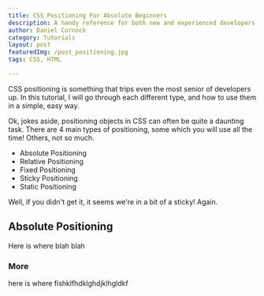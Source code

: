 ```yaml
---
title: CSS Positioning For Absolute Beginners
description: A handy reference for both new and experienced developers for when you just can't get that positioning quite right.
author: Daniel Cornock
category: Tutorials
layout: post
featuredImg: /post_positioning.jpg
tags: CSS, HTML

---
```


CSS positioning is something that trips even the most senior of developers up. In this tutorial, I will go through each different type, and how to use them in a simple, easy way.

Ok, jokes aside, positioning objects in CSS can often be quite a daunting task. There are 4 main types of positioning, some which you will use all the time! Others, not so much.


- Absolute Positioning
- Relative Positioning
- Fixed Positioning
- Sticky Positioning
- Static Positioning


Well, if you didn't get it, it seems we're in a bit of a sticky!
Again.

## Absolute Positioning
Here is where blah blah 

### More
here is where fishklfhdklghdjklhgldkf